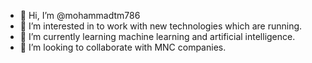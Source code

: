 - 👋 Hi, I’m @mohammadtm786
- 👀 I’m interested in to work with new technologies which are running.
- 🌱 I’m currently learning machine learning and artificial intelligence.
- 💞️ I’m looking to collaborate with MNC companies.
  

<!---
mohammadtm786 is a ✨ special ✨ repository because its `README.md` (this file) appears on your GitHub profile.
You can click the Preview link to take a look at your changes.
--->
